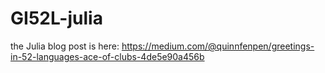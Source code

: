 # GI52L-julia
the Julia blog post is here: https://medium.com/@quinnfenpen/greetings-in-52-languages-ace-of-clubs-4de5e90a456b

